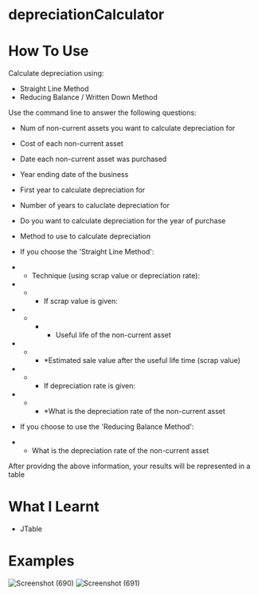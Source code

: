 # depreciationCalculator
# How To Use
Calculate depreciation using:
* Straight Line Method
* Reducing Balance / Written Down Method

Use the command line to answer the following questions:
* Num of non-current assets you want to calculate depreciation for
* Cost of each non-current asset
* Date each non-current asset was purchased
* Year ending date of the business
* First year to calculate depreciation for 
* Number of years to caluclate depreciation for
* Do you want to calculate depreciation for the year of purchase
* Method to use to calculate depreciation

* If you choose the 'Straight Line Method':
* * Technique (using scrap value or depreciation rate):
* * * If scrap value is given:
* * * * Useful life of the non-current asset 
* * * *Estimated sale value after the useful life time (scrap value)
* * * If depreciation rate is given:
* * * *What is the depreciation rate of the non-current asset

* If you choose to use the 'Reducing Balance Method':
* * What is the depreciation rate of the non-current asset 

After providng the above information, your results will be represented in a table

# What I Learnt
* JTable

# Examples
![Screenshot (690)](https://user-images.githubusercontent.com/63420202/168067201-70d5aa1c-a291-4065-9569-3533e3063b79.png)
![Screenshot (691)](https://user-images.githubusercontent.com/63420202/168067217-4b5a9e27-b3cb-4348-864e-abe6a2897a43.png)
